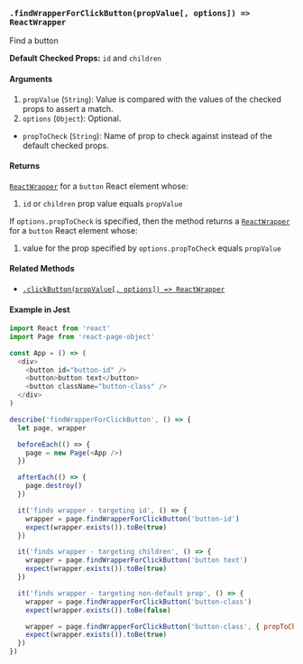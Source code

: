### `.findWrapperForClickButton(propValue[, options]) => ReactWrapper`

Find a button

**Default Checked Props:** `id` and `children`

#### Arguments

1. `propValue` (`String`): Value is compared with the values of the checked props to assert a match.
2. `options` (`Object`): Optional.
  * `propToCheck` (`String`): Name of prop to check against instead of the default checked props.

#### Returns

[`ReactWrapper`][react-wrapper] for a `button` React element whose:
  1. `id` or `children` prop value equals `propValue`

If `options.propToCheck` is specified, then the method returns a
[`ReactWrapper`][react-wrapper] for a `button` React element whose:
  1. value for the prop specified by `options.propToCheck` equals `propValue`

#### Related Methods

- [`.clickButton(propValue[, options]) => ReactWrapper`](clickButton.md)

[react-wrapper]: https://github.com/airbnb/enzyme/blob/master/docs/api/mount.md#reactwrapper-api

#### Example in Jest

```js
import React from 'react'
import Page from 'react-page-object'

const App = () => (
  <div>
    <button id="button-id" />
    <button>button text</button>
    <button className="button-class" />
  </div>
)

describe('findWrapperForClickButton', () => {
  let page, wrapper

  beforeEach(() => {
    page = new Page(<App />)
  })

  afterEach(() => {
    page.destroy()
  })

  it('finds wrapper - targeting id', () => {
    wrapper = page.findWrapperForClickButton('button-id')
    expect(wrapper.exists()).toBe(true)
  })

  it('finds wrapper - targeting children', () => {
    wrapper = page.findWrapperForClickButton('button text')
    expect(wrapper.exists()).toBe(true)
  })

  it('finds wrapper - targeting non-default prop', () => {
    wrapper = page.findWrapperForClickButton('button-class')
    expect(wrapper.exists()).toBe(false)

    wrapper = page.findWrapperForClickButton('button-class', { propToCheck: 'className' })
    expect(wrapper.exists()).toBe(true)
  })
})
```
